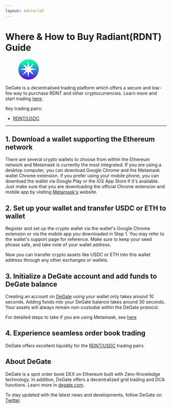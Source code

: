```yaml
---
layout: editorial
---
```


# Where & How to Buy Radiant(RDNT) Guide

<figure><img src="../.gitbook/assets/rdnt_0x137ddb47ee24eaa998a535ab00378d6bfa84f8931711367718351.jpg" alt="RDNT" width="64" style="border-radius: 50%;"><figcaption></figcaption></figure>

DeGate is a decentralised trading platform which offers a secure and low-fee way to purchase RDNT and other cryptocurrencies. Learn more and start trading [here](https://app.degate.com/trade/USDC/0x137ddb47ee24eaa998a535ab00378d6bfa84f893?utm_source=howtobuy).&#x20;

Key trading pairs:

* [RDNT/USDC](https://app.degate.com/trade/USDC/0x137ddb47ee24eaa998a535ab00378d6bfa84f893?utm_source=howtobuy)

***

## 1. Download a wallet supporting the Ethereum network

There are several crypto wallets to choose from within the Ethereum network and Metamask is currently the most integrated. If you are using a desktop computer, you can download Google Chrome and the Metamask wallet Chrome extension. If you prefer using your mobile phone, you can download the wallet via Google Play or the iOS App Store if it's available. Just make sure that you are downloading the official Chrome extension and mobile app by visiting [Metamask's](https://metamask.io/) website.

## 2. Set up your wallet and transfer USDC or ETH to wallet

Register and set up the crypto wallet via the wallet's Google Chrome extension or via the mobile app you downloaded in Step 1. You may refer to the wallet's support page for reference. Make sure to keep your seed phrase safe, and take note of your wallet address.&#x20;

Now you can transfer crypto assets like USDC or ETH into this wallet address through any other exchanges or wallets.

## 3. Initialize a DeGate account and add funds to DeGate balance

Creating an account on [DeGate](https://app.degate.com/?utm_source=RDNT_howtobuy) using your wallet only takes around 10 seconds. Adding funds into your DeGate balance takes around 30 seconds. Your assets will always remain non-custodial within the DeGate protocol.

For detailed steps to take if you are using Metamask, see [here](https://docs.degate.com/v/product_en/main-features/wallet-connectivity/metamask)

## 4. Experience seamless order book trading

DeGate offers excellent liquidity for the [RDNT/USDC](https://app.degate.com/trade/USDC/0x137ddb47ee24eaa998a535ab00378d6bfa84f893?utm_source=howtobuy) trading pairs.&#x20;

## About DeGate

DeGate is a spot order book DEX on Ethereum built with Zero-Knowledge technology. In addition, DeGate offers a decentralized grid trading and DCA functions. Learn more in [degate.com](https://degate.com/?utm_source=RDNT_howtobuy).

To stay updated with the latest news and developments, follow DeGate on [Twitter](https://twitter.com/degatedex).
